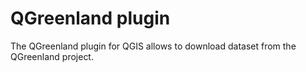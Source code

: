 # QGreenland plugin

The QGreenland plugin for QGIS allows to download dataset from the QGreenland
project.